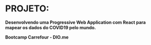 # PROJETO:

 **Desenvolvendo uma Progressive Web Application com React para mapear os dados do COVID19 pelo mundo.**



**Bootcamp Carrefour - DIO.me**

